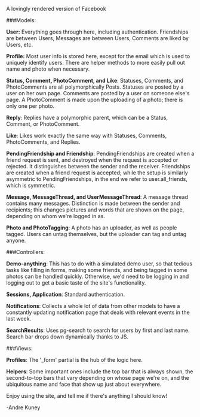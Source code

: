 A lovingly rendered version of Facebook

###Models:

**User:** Everything goes through here, including authentication. 
Friendships are between Users, Messages are between Users, Comments are liked by Users, etc.

**Profile:** Most user info is stored here, except for the email which is used to uniquely identify users. There are helper methods to more easily pull out name and photo when necessary.

**Status, Comment, PhotoComment, and Like**: Statuses, Comments, and PhotoComments are all polymorphically Posts. Statuses are posted by a user on her own page. Comments are posted by a user on someone else's page. A PhotoComment is made upon the uploading of a photo; there is only one per photo.

**Reply**: Replies have a polymorphic parent, which can be a Status, Comment, or PhotoComment.

**Like**: Likes work exactly the same way with Statuses, Comments, PhotoComments, and Replies.

**PendingFriendship and Friendship**: PendingFriendships are created when a friend request is sent, and destroyed when the request is accepted or rejected. It distinguishes between the sender and the receiver. Friendships are created when a friend request is accepted; while the setup is similarly asymmetric to PendingFriendships, in the end we refer to user.all_friends, which is symmetric.

**Message, MessageThread, and UserMessageThread**: A message thread contains many messages. Distinction is made between the sender and recipients; this changes pictures and words that are shown on the page, depending on whom we're logged in as.

**Photo and PhotoTagging**: A photo has an uploader, as well as people tagged. Users can untag themselves, but the uploader can tag and untag anyone.

###Controllers:

**Demo-anything**: This has to do with a simulated demo user, so that tedious tasks like filling in forms, making some friends, and being tagged in some photos can be handled quickly. Otherwise, we'd need to be logging in and logging out to get a basic taste of the site's functionality.

**Sessions, Application**: Standard authentication.

**Notifications**: Collects a whole lot of data from other models to have a constantly updating notification page that deals with relevant events in the last week.

**SearchResults**: Uses pg-search to search for users by first and last name. Search bar drops down dynamically thanks to JS.

###Views:

**Profiles**: The '_form' partial is the hub of the logic here.

**Helpers**: Some important ones include the top bar that is always shown, the second-to-top bars that vary depending on whose page we're on, and the ubiquitous name and face that show up just about everywhere.

Enjoy using the site, and tell me if there's anything I should know!

-Andre Kuney


